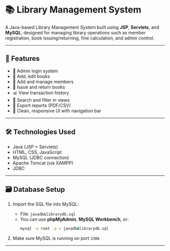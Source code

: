 # 📚 Library Management System

A Java-based Library Management System built using **JSP**, **Servlets**, and **MySQL**, designed for managing library operations such as member registration, book issuing/returning, fine calculation, and admin control.

---

## 🚀 Features

- 🔐 Admin login system
- 📖 Add, edit books
- 👥 Add and manage members
- 🔄 Issue and return books
- 📊 View transaction history
- 🔎 Search and filter in views
- 🧾 Export reports (PDF/CSV)
- 🎨 Clean, responsive UI with navigation bar

---

## 🛠️ Technologies Used

- Java (JSP + Servlets)
- HTML, CSS, JavaScript
- MySQL (JDBC connection)
- Apache Tomcat (via XAMPP)
- JDBC

---

## 🗃️ Database Setup

1. Import the SQL file into MySQL:
   - File: `javadb&librarydb.sql`
   - You can use **phpMyAdmin**, **MySQL Workbench**, or:
     ```bash
     mysql -u root -p < javadb&librarydb.sql
     ```

2. Make sure MySQL is running on port `3306`

---
